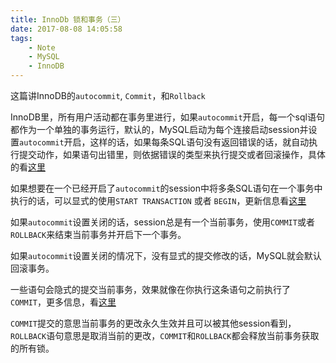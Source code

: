 ```yaml
---
title: InnoDb 锁和事务（三）
date: 2017-08-08 14:05:58
tags:
	- Note
	- MySQL
	- InnoDB
---
```


这篇讲InnoDB的`autocommit`, `Commit`，和`Rollback`

InnoDB里，所有用户活动都在事务里进行，如果`autocommit`开启，每一个sql语句都作为一个单独的事务运行，默认的，MySQL启动为每个连接启动session并设置`autocommit`开启，这样的话，如果每条SQL语句没有返回错误的话，就自动执行提交动作，如果语句出错里，则依据错误的类型来执行提交或者回滚操作，具体的看[这里](https://dev.mysql.com/doc/refman/5.7/en/innodb-error-handling.html)

如果想要在一个已经开启了`autocommit`的session中将多条SQL语句在一个事务中执行的话，可以显式的使用`START TRANSACTION` 或者 `BEGIN`，更新信息看[这里](https://dev.mysql.com/doc/refman/5.7/en/commit.html)

如果`autocommit`设置关闭的话，session总是有一个当前事务，使用`COMMIT`或者`ROLLBACK`来结束当前事务并开启下一个事务。

如果`autocommit`设置关闭的情况下，没有显式的提交修改的话，MySQL就会默认回滚事务。

一些语句会隐式的提交当前事务，效果就像在你执行这条语句之前执行了`COMMIT`，更多信息，看[这里](https://dev.mysql.com/doc/refman/5.7/en/implicit-commit.html)

`COMMIT`提交的意思当前事务的更改永久生效并且可以被其他session看到，`ROLLBACK`语句意思是取消当前的更改，`COMMIT`和`ROLLBACK`都会释放当前事务获取的所有锁。


